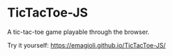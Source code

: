 # TicTacToe-JS
A tic-tac-toe game playable through the browser.

Try it yourself: https://emagioli.github.io/TicTacToe-JS/
